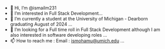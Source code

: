 - 👋 Hi, I’m @ismailm231
- 👀 I’m interested in Full Stack Development...
- 🌱 I’m currently a student at the University of Michigan - Dearborn graduating August of 2024 ...
- 💞️ I’m looking for a Full time roll in Full Stack Development although I am also interested in software developing roles ...
- 📫 How to reach me : Email : ismohamu@umich.edu ...


<!---
ismailm231/ismailm231 is a ✨ special ✨ repository because its `README.md` (this file) appears on your GitHub profile.
You can click the Preview link to take a look at your changes.
--->
